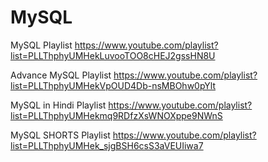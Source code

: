 # MySQL
MySQL Playlist
https://www.youtube.com/playlist?list=PLLThphyUMHekLuvooTOO8cHEJ2gssHN8U

Advance MySQL Playlist
https://www.youtube.com/playlist?list=PLLThphyUMHekVpOUD4Db-nsMBOhw0pYlt

MySQL in Hindi Playlist
https://www.youtube.com/playlist?list=PLLThphyUMHekmq9RDfzXsWNOXppe9NWnS

MySQL SHORTS Playlist
https://www.youtube.com/playlist?list=PLLThphyUMHek_sjgBSH6csS3aVEUIiwa7
